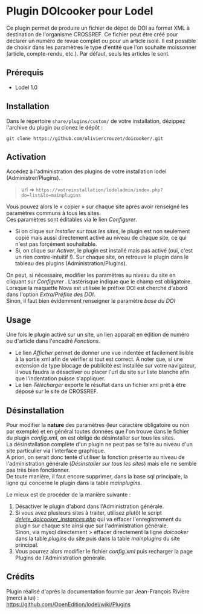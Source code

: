 # Plugin DOIcooker pour Lodel
Ce plugin permet de produire un fichier de dépot de DOI au format XML à destination de l'organisme CROSSREF. Ce fichier peut être créé pour déclarer un numéro de revue complet ou pour un article isolé. Il est possible de choisir dans les paramètres le type d'entité que l'on souhaite moissonner (article, compte-rendu, etc.). Par défaut, seuls les articles le sont.

## Prérequis
- Lodel 1.0
## Installation
Dans le répertoire `share/plugins/custom/` de votre installation, dézippez l'archive du plugin ou clonez le dépôt :
```
git clone https://github.com/oliviercrouzet/doicooker/.git
```
## Activation
Accédez à l'administration des plugins de votre installation lodel (Administrer/Plugins).  
> url =>  `https://votreinstallation/lodeladmin/index.php?do=list&lo=mainplugins`  

Vous pouvez alors le « copier » sur chaque site après avoir renseigné les paramètres communs à tous les sites.  
Ces paramètres sont éditables via le lien *Configurer*.

  * Si on clique sur *Installer sur tous les sites*, le plugin est non seulement copié mais aussi directement activé au niveau de chaque site, ce qui n'est pas forçément souhaitable.
  * Si, on clique sur *Activer*, le plugin est installé mais pas activé (oui, c'est un rien contre-intuitif !). Sur chaque site, on retrouve le plugin dans le tableau des plugins (Administration/Plugins).

On peut, si nécessaire, modifier les paramètres au niveau du site en cliquant sur *Configurer* . L'astérisque indique que le champ est obligatoire.  
Lorsque la maquette Nova est utilisée le préfixe DOI est cherché d'abord dans l'option *Extra/Préfixe des DOI*.   
Sinon, il faut bien évidemment renseigner le paramètre *base du DOI*

## Usage

Une fois le plugin activé sur un site, un lien apparait en édition de numéro ou d'article dans l'encadré *Fonctions.* 

   * Le lien *Afficher* permet de donner une vue indentée et facilement lisible à la sortie xml afin de vérifier si tout est correct.
    A noter que, si une extension de type blocage de publicité est installée sur votre navigateur, il vous faudra la désactiver ou placer l'url du site sur liste blanche afin que l'indentation puisse s'appliquer.
   * Le lien *Télécharger* exporte le résultat dans un fichier xml prêt à être déposé sur le site de CROSSREF.

## Désinstallation

Pour modifier la **nature** des paramètres (leur caractère obligatoire ou non par exemple) et en général toutes données que l'on trouve dans le fichier du plugin _config.xml_, on est obligé de désinstaller sur tous les sites.  
La désinstallation complète d'un plugin ne peut pas se faire au niveau d'un site particulier via l'interface graphique.  
A priori, on serait donc tenté d'utiliser la fonction présente au niveau de l'administration générale (*Désinstaller sur tous les sites*) mais elle ne semble pas très bien fonctionner.  
De toute manière, il faut encore supprimer, dans la base sql principale, la ligne qui concerne le plugin dans la table _mainplugins_.

Le mieux est de procéder de la manière suivante :

1. Désactiver le plugin d'abord dans l'Administration générale.
2. Si vous avez plusieurs sites à traiter, utilisez plutôt le script [*delete\_doicooker\_instances.php*](https://github.com/oliviercrouzet/doicooker/tree/outils) qui va effacer l'enregistrement du plugin sur chaque site ainsi que sur l'administration générale.    
      Sinon, via mysql directement > effacer directement la ligne *doicooker* dans la table *plugins* du site puis dans la table *mainplugins* du site principal.
3. Vous pourrez alors modifier le fichier *config.xml* puis recharger la page Plugins de l'Administration générale.

## Crédits
Plugin réalisé d'après la documentation fournie par Jean-François Rivière (merci à lui) :  
https://github.com/OpenEdition/lodel/wiki/Plugins
